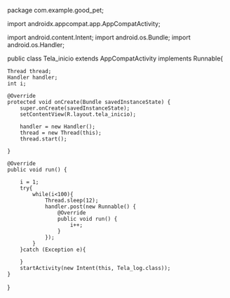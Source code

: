 package com.example.good_pet;

import androidx.appcompat.app.AppCompatActivity;

import android.content.Intent;
import android.os.Bundle;
import android.os.Handler;


public class Tela_inicio extends AppCompatActivity implements Runnable{

    Thread thread;
    Handler handler;
    int i;

    @Override
    protected void onCreate(Bundle savedInstanceState) {
        super.onCreate(savedInstanceState);
        setContentView(R.layout.tela_inicio);

        handler = new Handler();
        thread = new Thread(this);
        thread.start();

    }

    @Override
    public void run() {

        i = 1;
        try{
            while(i<100){
                Thread.sleep(12);
                handler.post(new Runnable() {
                    @Override
                    public void run() {
                        i++;
                    }
                });
            }
        }catch (Exception e){

        }
        startActivity(new Intent(this, Tela_log.class));
    }
}

